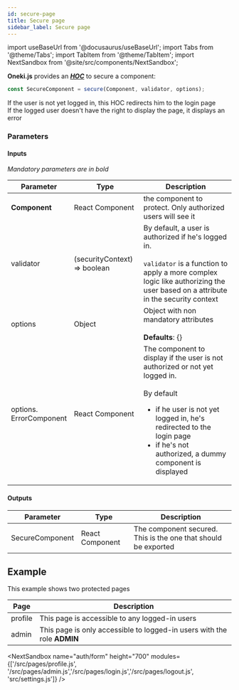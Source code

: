 ```yaml
---
id: secure-page
title: Secure page
sidebar_label: Secure page
---
```

import useBaseUrl from '@docusaurus/useBaseUrl';
import Tabs from '@theme/Tabs';
import TabItem from '@theme/TabItem';
import NextSandbox from '@site/src/components/NextSandbox';

**Oneki.js** provides an ***[HOC](https://reactjs.org/docs/higher-order-components.html)*** to secure a component:

```javascript
const SecureComponent = secure(Component, validator, options);
```
If the user is not yet logged in, this HOC redirects him to the login page<br/>
If the logged user doesn't have the right to display the page, it displays an error

### Parameters
#### Inputs
*Mandatory parameters are in bold*

| Parameter | Type | Description |
| --------- | ---- | ----------- |
| **Component** | React Component | the component to protect. Only authorized users will see it |
| validator | (securityContext) => boolean | By default, a user is authorized if he's logged in.<br/><br/> `validator` is a function to apply a more complex logic like authorizing the user based on a attribute in the security context |
| options | Object | Object with non mandatory attributes<br/><br/>**Defaults**: \{\} |
| options.<br/>ErrorComponent | React Component | The component to display if the user is not authorized or not yet logged in.<br/><br/>By default<ul><li>if he user is not yet logged in, he's redirected to the login page</li><li>if he's not authorized, a dummy component is displayed</li></ul> |

#### Outputs

| Parameter | Type | Description |
| --------- | ---- | ----------- |
| SecureComponent | React Component | The component secured. This is the one that should be exported

## Example
This example shows two protected pages

| Page | Description |
| ---- | ----------- |
| profile | This page is accessible to any logged-in users |
| admin | This page is only accessible to logged-in users with the role **ADMIN** |

<NextSandbox 
  name="auth/form" 
  height="700" 
  modules={['/src/pages/profile.js', '/src/pages/admin.js','/src/pages/login.js','/src/pages/logout.js', 'src/settings.js']} 
/>

